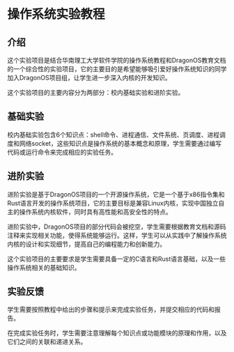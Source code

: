 # 操作系统实验教程

## 介绍
  这个实验项目是结合华南理工大学软件学院的操作系统教程和DragonOS教育文档的一个综合性的实验项目，它的主要目的是希望能够吸引爱好操作系统知识的同学加入DragonOS项目组，让学生进一步深入内核的开发知识。
  
  这个实验项目的主要内容分为两部分：校内基础实验和进阶实验。
  
## 基础实验
校内基础实验包含6个知识点：shell命令、进程通信、文件系统、页调度、进程调度和网络socket，这些知识点是操作系统的基本概念和原理，学生需要通过编写代码或运行命令来完成相应的实验任务。

## 进阶实验
进阶实验是基于DragonOS项目的一个开源操作系统，它是一个基于x86指令集和Rust语言开发的操作系统项目，它的主要目标是兼容Linux内核，实现中国独立自主的操作系统内核软件，同时具有高性能和高安全性的特点。

进阶实验中，DragonOS项目的部分代码会被挖空，学生需要根据教育文档和源码注释来实现相关功能，使得系统能够运行。这样，学生可以从实践中了解操作系统内核的设计和实现细节，提高自己的编程能力和创新能力。

这个实验项目的主要要求是学生需要具备一定的C语言和Rust语言基础，以及一些操作系统相关的基础知识。

## 实验反馈
学生需要按照教程中给出的步骤和提示来完成实验任务，并提交相应的代码和报告。

在完成实验任务时，学生需要注意理解每个知识点或功能模块的原理和作用，以及它们之间的关联和递进关系。

